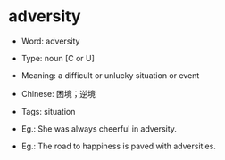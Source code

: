 # adversity

- Word: adversity

- Type: noun [C or U]
- Meaning: a difficult or unlucky situation or event
- Chinese: 困境；逆境
- Tags: situation
- Eg.: She was always cheerful in adversity.
- Eg.: The road to happiness is paved with adversities.


